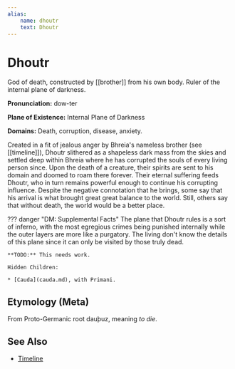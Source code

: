 ```yaml
---
alias:
    name: dhoutr
    text: Dhoutr
---
```

# Dhoutr

God of death, constructed by [[brother]] from his own body. Ruler of the internal plane of darkness.

**Pronunciation:** dow-ter

**Plane of Existence:** Internal Plane of Darkness

**Domains:** Death, corruption, disease, anxiety.

Created in a fit of jealous anger by Bhreia's nameless brother (see [[timeline]]), Dhoutr slithered as a shapeless dark mass from the skies and settled deep within Bhreia where he has corrupted the souls of every living person since. Upon the death of a creature, their spirits are sent to his domain and doomed to roam there forever. Their eternal suffering feeds Dhoutr, who in turn remains powerful enough to continue his corrupting influence. Despite the negative connotation that he brings, some say that his arrival is what brought great great balance to the world. Still, others say that without death, the world would be a better place.

??? danger "DM: Supplemental Facts"
    The plane that Dhoutr rules is a sort of inferno, with the most egregious crimes being punished internally while the outer layers are more like a purgatory. The living don't know the details of this plane since it can only be visited by those truly dead.

    **TODO:** This needs work. 

    Hidden Children:

    * [Cauda](cauda.md), with Primani.

## Etymology (Meta)

From Proto-Germanic root dauþuz, meaning *to die*.

## See Also

- [Timeline](../lore/timeline.md)
